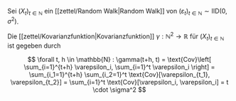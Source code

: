 Sei $(X_t)_{t \in \mathbb{N}}$ ein [[zettel/Random Walk|Random Walk]] von $(\varepsilon_t)_{t \in \mathbb{N}} \sim \text{IID}(0, \sigma ^2)$.

Die [[zettel/Kovarianzfunktion|Kovarianzfunktion]] $\gamma : \mathbb{N}^2 \to \mathbb{R}$ für $(X_t)_{t \in \mathbb{N}}$ ist gegeben durch

$$
	\forall t, h \in \mathbb{N} : \gamma(t+h, t) = \text{Cov}\left[ \sum_{i=1}^{t+h} \varepsilon_i, \sum_{i=1}^t \varepsilon_i \right] = \sum_{i_1=1}^{t+h} \sum_{i_2=1}^t \text{Cov}[\varepsilon_{t_1}, \varepsilon_{t_2}] = \sum_{i=1}^t \text{Cov}[\varepsilon_i, \varepsilon_i] = t \cdot \sigma^2
$$